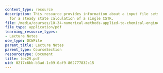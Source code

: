 ```yaml
---
content_type: resource
description: This resource provides information about a input file sets parameters
  for a steady state calculation of a single CSTR.
file: /media/courses/10-34-numerical-methods-applied-to-chemical-engineering-fall-2005/0217c6bbb3ad1c090af9862777832c15_lec29.pdf
file_type: application/pdf
learning_resource_types:
- Lecture Notes
ocw_type: OCWFile
parent_title: Lecture Notes
parent_type: CourseSection
resourcetype: Document
title: lec29.pdf
uid: 0217c6bb-b3ad-1c09-0af9-862777832c15
---
```

